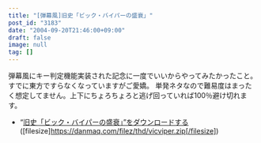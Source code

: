 ```yaml
---
title: "[弾幕風]旧史「ビック・バイパーの盛衰」"
post_id: "3183"
date: "2004-09-20T21:46:00+09:00"
draft: false
image: null
tag: []
---
```



弾幕風にキー判定機能実装された記念に一度でいいからやってみたかったこと。すでに東方ですらなくなっていますがご愛嬌。 単発ネタなので難易度はまったく想定してません。上下にちょろちょろと逃げ回っていれば100％避け切れます。

  * “[旧史「ビック・バイパーの盛衰」”をダウンロードする](/filez/thd/vicviper.zip)([filesize]https://danmaq.com/filez/thd/vicviper.zip[/filesize])
